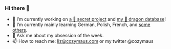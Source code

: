 ### Hi there 👋

- 🔭 I’m currently working on [a 📰 secret project](https://github.com/cozymaus/news) and [my 💎 dragon database](https://github.com/cozymaus/dragon-database)!
- 🌱 I’m currently mainly learning German, Polish, French, and [some others](http://duolingo.com/cozymaus).
- 💬 Ask me about my obsession of the week.
- 📫 How to reach me: liz@cozymaus.com or my twitter @cozymaus
